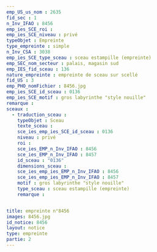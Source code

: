 ```yaml
---
emp_US_us_nom : 2635
fid_sec : 1
n_Inv_IFAO : 8456
emp_ies_SCE_roi : 
emp_ies_SCE_niveau : privé
typeObjet : Empreinte
type_empreinte : simple
n_Inv_CSA : 3038
emp_ies_SCE_type_sceau : sceau estampille (empreinte)
emp_SEC_nom_secteur : palais, magasin sud
emp_IES_fid_sceau : 136
nature_empreinte : empreinte de sceau sur scellé
fid_US : 3
emp_PHO_nomFichier : 8456.jpg
emp_ies_SCE_id_sceau : 0136
emp_ies_SCE_motif : gros labyrinthe "style nouille"
remarque : 
sceaux :
  - traduction_sceau : 
    typeObjet : Sceau
    texte_sceau : 
    sce_ies_emp_ies_SCE_id_sceau : 0136
    niveau : privé
    roi : 
    sce_ies_EMP_n_Inv_IFAO : 8456
    sce_ies_EMP_n_Inv_IFAO : 8457
    id_sceau : "0136"
    dimensions_sceau : 
    sce_ies_emp_ies_EMP_n_Inv_IFAO : 8456
    sce_ies_emp_ies_EMP_n_Inv_IFAO : 8457
    motif : gros labyrinthe "style nouille"
    type_sceau : sceau estampille (empreinte)
    remarque : 


title: empreinte n°8456
images: 8456.jpg
id_notice: 8456
layout: notice
type: empreinte
partie: 2
---
```

